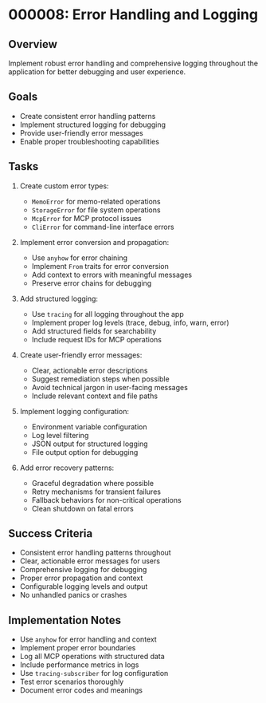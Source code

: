 # 000008: Error Handling and Logging

## Overview
Implement robust error handling and comprehensive logging throughout the application for better debugging and user experience.

## Goals
- Create consistent error handling patterns
- Implement structured logging for debugging
- Provide user-friendly error messages
- Enable proper troubleshooting capabilities

## Tasks
1. Create custom error types:
   - `MemoError` for memo-related operations
   - `StorageError` for file system operations
   - `McpError` for MCP protocol issues
   - `CliError` for command-line interface errors

2. Implement error conversion and propagation:
   - Use `anyhow` for error chaining
   - Implement `From` traits for error conversion
   - Add context to errors with meaningful messages
   - Preserve error chains for debugging

3. Add structured logging:
   - Use `tracing` for all logging throughout the app
   - Implement proper log levels (trace, debug, info, warn, error)
   - Add structured fields for searchability
   - Include request IDs for MCP operations

4. Create user-friendly error messages:
   - Clear, actionable error descriptions
   - Suggest remediation steps when possible
   - Avoid technical jargon in user-facing messages
   - Include relevant context and file paths

5. Implement logging configuration:
   - Environment variable configuration
   - Log level filtering
   - JSON output for structured logging
   - File output option for debugging

6. Add error recovery patterns:
   - Graceful degradation where possible
   - Retry mechanisms for transient failures
   - Fallback behaviors for non-critical operations
   - Clean shutdown on fatal errors

## Success Criteria
- Consistent error handling patterns throughout
- Clear, actionable error messages for users
- Comprehensive logging for debugging
- Proper error propagation and context
- Configurable logging levels and output
- No unhandled panics or crashes

## Implementation Notes
- Use `anyhow` for error handling and context
- Implement proper error boundaries
- Log all MCP operations with structured data
- Include performance metrics in logs
- Use `tracing-subscriber` for log configuration
- Test error scenarios thoroughly
- Document error codes and meanings